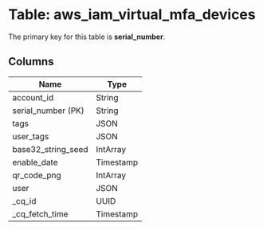 # Table: aws_iam_virtual_mfa_devices


The primary key for this table is **serial_number**.


## Columns
| Name          | Type          |
| ------------- | ------------- |
|account_id|String|
|serial_number (PK)|String|
|tags|JSON|
|user_tags|JSON|
|base32_string_seed|IntArray|
|enable_date|Timestamp|
|qr_code_png|IntArray|
|user|JSON|
|_cq_id|UUID|
|_cq_fetch_time|Timestamp|